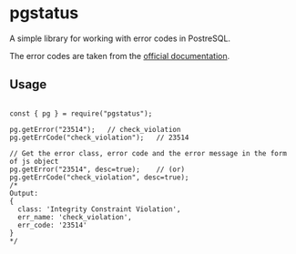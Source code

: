 # pgstatus

A simple library for working with error codes in PostreSQL.

The error codes are taken from the [official documentation](https://www.postgresql.org/docs/current/errcodes-appendix.html).

## Usage

```JS

const { pg } = require("pgstatus");

pg.getError("23514");   // check_violation
pg.getErrCode("check_violation");   // 23514

// Get the error class, error code and the error message in the form of js object
pg.getError("23514", desc=true);    // (or)
pg.getErrCode("check_violation", desc=true);
/*
Output: 
{
  class: 'Integrity Constraint Violation',
  err_name: 'check_violation',
  err_code: '23514'
}
*/

```
